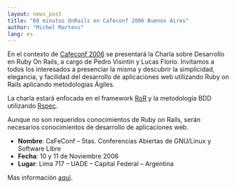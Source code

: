```yaml
---
layout: news_post
title: "60 minutos OnRails en Cafeconf 2006 Buenos Aires"
author: "Michel Martens"
lang: es
---
```


En el contexto de [Cafeconf 2006][1] se presentará la Charla sobre
Desarrollo en Ruby On Rails, a cargo de Pedro Visintin y Lucas Florio.
Invitamos a todos los interesados a presenciar la misma y descubrir la
simplicidad, elegancia, y facilidad del desarrollo de aplicaciones web
utilizando Ruby on Rails aplicando metodologías Ágiles.

La charla estará enfocada en el framework [RoR][2] y la metodología BDD
utilizando [Rspec][3].

Aunque no son requeridos conocimientos de Ruby on Rails, serán
necesarios conocimientos de desarrollo de aplicaciones web.

* **Nombre**\: CaFeConf – 5tas. Conferencias Abiertas de GNU/Linux y
  Software Libre
* **Fecha**\: 10 y 11 de Noviembre 2006
* **Lugar**\: Lima 717 – UADE – Capital Federal – Argentina

Mas información [aquí][4].



[1]: http://www.cafeconf.org/modules/edito/content.php?id=1
[2]: http://www.rubyonrails.org
[3]: http://rspec.rubyforge.org/documentation/index.html
[4]: http://www.cafeconf.org/modules/myconference/viewspeech.php?sid=54&amp;cid=1
